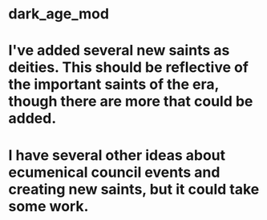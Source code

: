 # dark_age_mod

# I've added several new saints as deities. This should be reflective of the important saints of the era, though there are more that could be added.
# I have several other ideas about ecumenical council events and creating new saints, but it could take some work.
